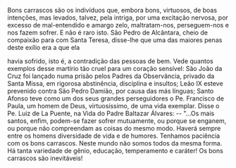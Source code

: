 
Bons carrascos são os indivíduos que, embora bons, virtuosos, de boas intenções, mas levados, talvez, pela intriga, por uma excitação nervosa, por excesso de mal-entendido e amargo zelo, maltratam-nos, perseguem-nos e nos fazem sofrer. E não é raro isto. São Pedro de Alcântara, cheio de compaixão para com Santa Teresa, disse-lhe que uma das maiores penas deste exílio era a que ela

havia sofrido, isto é, a contradição das pessoas de bem. Vede quantos exemplos desse martírio tão cruel para um coração sensível: São João da Cruz foi lançado numa prisão pelos Padres da Observância, privado da Santa Missa, em rigorosa abstinência, disciplina e insultos; Leão IX esteve prevenido contra São Pedro Damião, por causa das más línguas; Santo Afonso teve como um dos seus grandes perseguidores o Pe. Francisco de Paula, um homem de Deus, virtuosíssimo, de uma vida exemplar. Disse o Pe. Luiz de La Puente, na Vida do Padre Baltazar Álvares: -- "\...Os mais santos, enfim, podem-se fazer sofrer mutuamente, ou porque se enganem, ou porque não compreendam as coisas do mesmo modo. Haverá sempre entre os homens diversidade de vida e de humores. Tenhamos paciência com os bons carrascos. Neste mundo não somos todos da mesma forma. Há tanta variedade de gênio, educação, temperamento e caráter! Os bons carrascos são inevitáveis!

